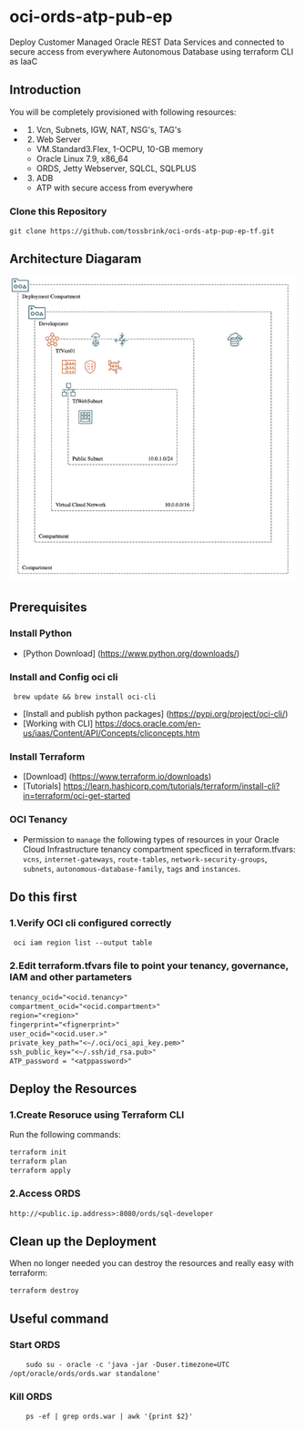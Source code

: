 # oci-ords-atp-pub-ep
Deploy Customer Managed Oracle REST Data Services and connected to secure access from everywhere Autonomous Database using terraform CLI as IaaC

## Introduction
You will be completely provisioned with following resources:
* 1. Vcn, Subnets, IGW, NAT, NSG's, TAG's
* 2. Web Server
    - VM.Standard3.Flex, 1-OCPU, 10-GB memory
    - Oracle Linux 7.9, x86_64
    - ORDS, Jetty Webserver, SQLCL, SQLPLUS
* 3. ADB
    - ATP with secure access from everywhere

### Clone this Repository

```
git clone https://github.com/tossbrink/oci-ords-atp-pup-ep-tf.git
```

## Architecture Diagaram

![](./images/okit-ords-atp-pub.png)

## Prerequisites
### Install Python
- [Python Download] (https://www.python.org/downloads/)

### Install and Config oci cli

```shell
 brew update && brew install oci-cli
```

- [Install and publish python packages] (https://pypi.org/project/oci-cli/)
- [Working with CLI] https://docs.oracle.com/en-us/iaas/Content/API/Concepts/cliconcepts.htm

### Install Terraform
- [Download] (https://www.terraform.io/downloads)
- [Tutorials] https://learn.hashicorp.com/tutorials/terraform/install-cli?in=terraform/oci-get-started

### OCI Tenancy

- Permission to `manage` the following types of resources in your Oracle Cloud Infrastructure tenancy compartment specficed in terraform.tfvars: `vcns`, `internet-gateways`, `route-tables`, `network-security-groups`, `subnets`, `autonomous-database-family`, `tags` and `instances`.

## Do this first

### 1.Verify OCI cli configured correctly
```shell
 oci iam region list --output table
```

### 2.Edit terraform.tfvars file to point your tenancy, governance, IAM and other partameters
```
tenancy_ocid="<ocid.tenancy>"
compartment_ocid="<ocid.compartment>"
region="<region>"
fingerprint="<fignerprint>"
user_ocid="<ocid.user.>"
private_key_path="<~/.oci/oci_api_key.pem>"
ssh_public_key="<~/.ssh/id_rsa.pub>"
ATP_password = "<atppassword>"
```

## Deploy the Resources 
### 1.Create Resoruce using Terraform CLI
Run the following commands:

    terraform init
    terraform plan
    terraform apply

### 2.Access ORDS 
    http://<public.ip.address>:8080/ords/sql-developer

## Clean up the Deployment
When no longer needed you can destroy the resources and really easy with terraform:

    terraform destroy

## Useful command
### Start ORDS
```shell
    sudo su - oracle -c 'java -jar -Duser.timezone=UTC /opt/oracle/ords/ords.war standalone'
```
### Kill ORDS
```shell
    ps -ef | grep ords.war | awk '{print $2}'
```